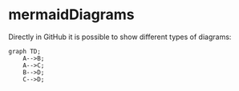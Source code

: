 # mermaidDiagrams

Directly in GitHub it is possible to show different types of diagrams: 

```mermaid
graph TD;
    A-->B;
    A-->C;
    B-->D;
    C-->D;
```
